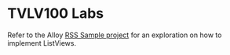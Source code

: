 # TVLV100 Labs

Refer to the Alloy [RSS Sample project](https://github.com/appcelerator-training/learning-modules-labs/tree/master/TVLV100/project) for an exploration on how to implement ListViews.
